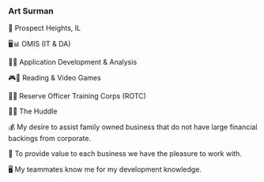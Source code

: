 ### Art Surman
🏡 Prospect Heights, IL

🖥📊 OMIS (IT & DA)

👨‍💻 Application Development & Analysis

🎮📖 Reading & Video Games

👨‍✈️ Reserve Officer Training Corps (ROTC)

🍟🍔 The Huddle

💰 My desire to assist family owned business that do not have large financial backings from corporate.

🙂 To provide value to each business we have the pleasure to work with.

🖥 My teammates know me for my development knowledge.
